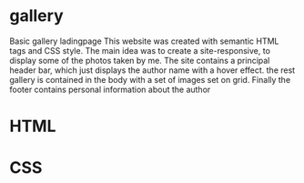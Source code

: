 # gallery
Basic gallery ladingpage
This website was created with semantic HTML tags and CSS style. 
The main idea was to create a site-responsive,  to display some of the photos taken by me. 
The site contains a principal header bar, which just displays the author name with a hover effect. 
the rest gallery is contained in the body with a set of images set on grid. 
Finally the footer contains personal information about the author
# HTML 
# CSS
